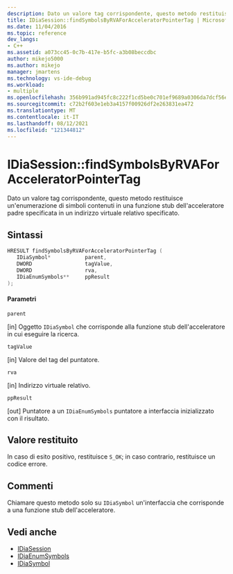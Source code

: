 ```yaml
---
description: Dato un valore tag corrispondente, questo metodo restituisce un'enumerazione di simboli contenuti in una funzione stub dell'acceleratore padre specificata in un indirizzo virtuale relativo specificato.
title: IDiaSession::findSymbolsByRVAForAcceleratorPointerTag | Microsoft Docs
ms.date: 11/04/2016
ms.topic: reference
dev_langs:
- C++
ms.assetid: a073cc45-0c7b-417e-b5fc-a3b08beccdbc
author: mikejo5000
ms.author: mikejo
manager: jmartens
ms.technology: vs-ide-debug
ms.workload:
- multiple
ms.openlocfilehash: 356b991ad945fc8c222f1cd5be0c701ef9689a0306da7dcf56e7cf259196e128
ms.sourcegitcommit: c72b2f603e1eb3a4157f00926df2e263831ea472
ms.translationtype: MT
ms.contentlocale: it-IT
ms.lasthandoff: 08/12/2021
ms.locfileid: "121344812"
---
```

# <a name="idiasessionfindsymbolsbyrvaforacceleratorpointertag"></a>IDiaSession::findSymbolsByRVAForAcceleratorPointerTag
Dato un valore tag corrispondente, questo metodo restituisce un'enumerazione di simboli contenuti in una funzione stub dell'acceleratore padre specificata in un indirizzo virtuale relativo specificato.

## <a name="syntax"></a>Sintassi

```C++
HRESULT findSymbolsByRVAForAcceleratorPointerTag ( 
   IDiaSymbol*           parent,
   DWORD                 tagValue,
   DWORD                 rva,
   IDiaEnumSymbols**     ppResult
);
```

#### <a name="parameters"></a>Parametri
 `parent`

[in] Oggetto `IDiaSymbol` che corrisponde alla funzione stub dell'acceleratore in cui eseguire la ricerca.

 `tagValue`

[in] Valore del tag del puntatore.

 `rva`

[in] Indirizzo virtuale relativo.

 `ppResult`

[out] Puntatore a un `IDiaEnumSymbols` puntatore a interfaccia inizializzato con il risultato.

## <a name="return-value"></a>Valore restituito
 In caso di esito positivo, restituisce `S_OK`; in caso contrario, restituisce un codice errore.

## <a name="remarks"></a>Commenti
 Chiamare questo metodo solo su `IDiaSymbol` un'interfaccia che corrisponde a una funzione stub dell'acceleratore.

## <a name="see-also"></a>Vedi anche
- [IDiaSession](../../debugger/debug-interface-access/idiasession.md)
- [IDiaEnumSymbols](../../debugger/debug-interface-access/idiaenumsymbols.md)
- [IDiaSymbol](../../debugger/debug-interface-access/idiasymbol.md)
